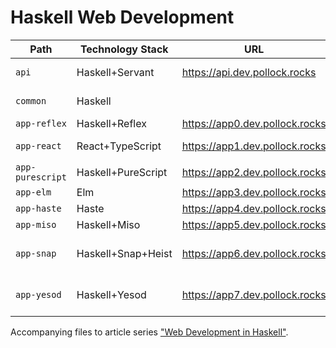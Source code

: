 # Haskell Web Development

| Path            | Technology Stack                 | URL                            | Comment                                                    |
|-----------------|----------------------------------|--------------------------------|------------------------------------------------------------|
|`api`            | Haskell+Servant                  | https://api.dev.pollock.rocks  | REST API for Reflex, Elm, React, Purescript apps
|`common`         | Haskell                          |                                | types and useful business logic shared between webapps
|`app-reflex`     | Haskell+Reflex                   | https://app0.dev.pollock.rocks | https://github.com/reflex-frp
|`app-react`      | React+TypeScript                 | https://app1.dev.pollock.rocks | https://reactjs.org/ / https://www.typescriptlang.org/
|`app-purescript` | Haskell+PureScript               | https://app2.dev.pollock.rocks | http://www.purescript.org/
|`app-elm`        | Elm                              | https://app3.dev.pollock.rocks | http://elm-lang.org/
|`app-haste`      | Haste                            | https://app4.dev.pollock.rocks | https://haste-lang.org/
|`app-miso`       | Haskell+Miso                     | https://app5.dev.pollock.rocks | https://haskell-miso.org/
|`app-snap`       | Haskell+Snap+Heist               | https://app6.dev.pollock.rocks | http://snapframework.com/ with own backend, server side generation
|`app-yesod`      | Haskell+Yesod                    | https://app7.dev.pollock.rocks | https://www.yesodweb.com/ with own backend, server side generation

Accompanying files to article series ["Web Development in Haskell"](https://sigrlami.eu/en/content/series/web-development-in-haskell.html).

